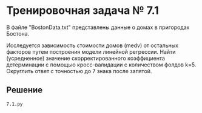 # Тренировочная задача № 7.1
В файле "BostonData.txt" представлены данные о домах в пригородах Бостона.

Исследуется зависимость стоимости домов (medv) от остальных факторов путем построения модели линейной регрессии. Найти (усредненное) значение скорректированного коэффициента детерминации с помощью кросс-валидации с количеством фолдов k=5. Округлить ответ с точностью до 7 знака после запятой.

## Решение
    7.1.py

